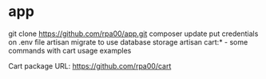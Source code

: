 # app

git clone https://github.com/rpa00/app.git
composer update
put credentials on .env file
artisan migrate to use database storage
artisan cart:* - some commands with cart usage examples

Cart package URL:
https://github.com/rpa00/cart
